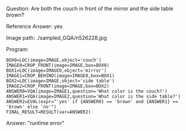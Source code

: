 Question: Are both the couch in front of the mirror and the side table brown?

Reference Answer: yes

Image path: ./sampled_GQA/n526228.jpg

Program:

```
BOX0=LOC(image=IMAGE,object='couch')
IMAGE0=CROP_FRONT(image=IMAGE,box=BOX0)
BOX1=LOC(image=IMAGE0,object='mirror')
IMAGE1=CROP_BEHIND(image=IMAGE0,box=BOX1)
BOX2=LOC(image=IMAGE,object='side table')
IMAGE2=CROP_FRONT(image=IMAGE,box=BOX2)
ANSWER0=VQA(image=IMAGE1,question='What color is the couch?')
ANSWER1=VQA(image=IMAGE2,question='What color is the side table?')
ANSWER2=EVAL(expr="'yes' if {ANSWER0} == 'brown' and {ANSWER1} == 'brown' else 'no'")
FINAL_RESULT=RESULT(var=ANSWER2)
```
Answer: "runtime error"

